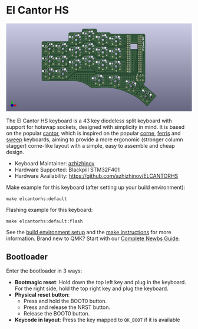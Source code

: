 # El Cantor HS

![El Cantor HS](https://github.com/azhizhinov/ELCANTORHS/blob/main/Pictures/20231122.AZHIZHINOV.ELCANTORHS.00.png)

The El Cantor HS keyboard is a 43 key diodeless split keyboard with support for hotswap sockets, designed with simplicity in mind. It is based on the popular [cantor](https://github.com/diepala/cantor), which is inspired on the popular [corne](https://github.com/foostan/crkbd), [ferris](https://github.com/pierrechevalier83/ferris) and [sweep](https://github.com/davidphilipbarr/Sweep) keyboards, aiming to provide a more ergonomic (stronger column stagger) corne-like layout with a simple, easy to assemble and cheap design.

* Keyboard Maintainer: [azhizhinov](https://github.com/azhizhinov)
* Hardware Supported: Blackpill STM32F401
* Hardware Availability: https://github.com/azhizhinov/ELCANTORHS

Make example for this keyboard (after setting up your build environment):

    make elcantorhs:default

Flashing example for this keyboard:

    make elcantorhs:default:flash

See the [build environment setup](https://docs.qmk.fm/#/getting_started_build_tools) and the [make instructions](https://docs.qmk.fm/#/getting_started_make_guide) for more information. Brand new to QMK? Start with our [Complete Newbs Guide](https://docs.qmk.fm/#/newbs).

## Bootloader

Enter the bootloader in 3 ways:

* **Bootmagic reset**: Hold down the top left key and plug in the keyboard. For the right side, hold the top right key and plug the keyboard.
* **Physical reset button**: 
  * Press and hold the BOOT0 button.
  * Press and release the NRST button.
  * Release the BOOT0 button.
* **Keycode in layout**: Press the key mapped to `QK_BOOT` if it is available
